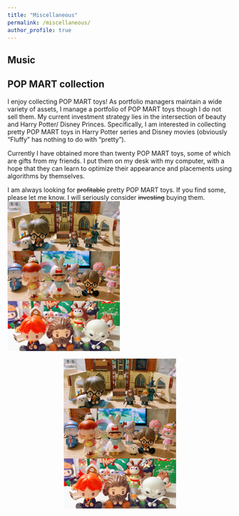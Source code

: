 ```yaml
---
title: "Miscellaneous"
permalink: /miscellaneous/
author_profile: true
---
```


## Music


## POP MART collection
I enjoy collecting POP MART toys! As portfolio managers maintain a wide variety of assets, I manage a portfolio of POP MART toys though I do not sell them.
My current investment strategy lies in the intersection of beauty and Harry Potter/ Disney Princes. Specifically, I am interested in collecting pretty POP MART toys in Harry Potter series and Disney movies (obviously “Fluffy” has nothing to do with “pretty”).

Currently I have obtained more than twenty POP MART toys, some of which are gifts from my friends. I put them on my desk with my computer, with a hope that they can learn to optimize their appearance and placements using algorithms by themselves.

I am always looking for ~~profitable~~ pretty POP MART toys. If you find some, please let me know. I will seriously consider ~~investing~~ buying them.
<img src="/images/collection.jpeg#center" width = 50%>

<div align="center">
<img src="/images/collection.jpeg" width = 50%>
</div>

